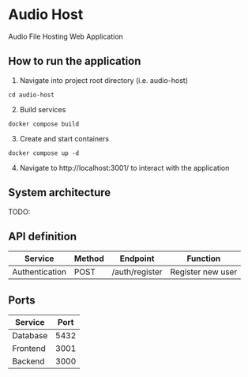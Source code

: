 # Audio Host
Audio File Hosting Web Application

## How to run the application

1. Navigate into project root directory (i.e. audio-host)
```
cd audio-host
```

2. Build services
```
docker compose build
```

3. Create and start containers
```
docker compose up -d
```

4. Navigate to http://localhost:3001/ to interact with the application

## System architecture
TODO:

## API definition

| Service        | Method | Endpoint        | Function          |
| -------------- | -------|---------------- | ----------------- |
| Authentication | POST   | /auth/register  | Register new user |

## Ports

| Service       | Port  |
| ------------- | ----- |
| Database      | 5432  |
| Frontend      | 3001  |
| Backend       | 3000  |
